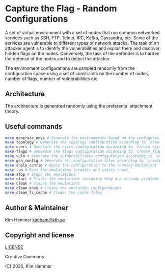 # Capture the Flag - Random Configurations

A set of virtual environment with a set of nodes that run common networked services such as SSH, FTP, Telnet, IRC, Kafka, 
Cassandra, etc. Some of the services are vulnerable to different types of network attacks. 
The task of an attacker agent is to identify the vulnerabilities and exploit them and discover hidden flags
on the nodes. Conversely, the task of the defender is to harden the defense of the nodes and to detect the 
attacker. 

The environment configurations are sampled randomly from the configuration space using a set of constraints on the number of nodes, number of flags,
number of vulnerabilities etc.  

## Architecture

The architecture is generated randomly using the preferental attachment theory. 

## Useful commands

```bash
make generate_envs # Generate the environments based on the configuration in `generate_config.py`
make topology # Generate the topology configuration according to `create_topology.py` and save to topology.json
make users # Generate the users configuration according to `create_users.py` and save to users.json
make flags # Generate the flags configuration according to `create_flags.py` and save to flags.json
make vuln # Generate the vulnerabilities configuration according to `create_vuln.py` and save to flags.json
make gen_config # Generate all configuration files according to `create_config.py`
make apply_config # Apply the configuration to the running emulations
make run # Runs the emulations (creates and starts them)
make stop # Stops the emulations
make start # Starts the emulations (assuming they are already created)
make clean # Cleans the emulations
make clean_envs # Cleans the emulation configurations
make clean_fs_cache # Cleans the cache files     
```

## Author & Maintainer

Kim Hammar <kimham@kth.se>

## Copyright and license

[LICENSE](../../../../../../LICENSE.md)

Creative Commons

(C) 2020, Kim Hammar